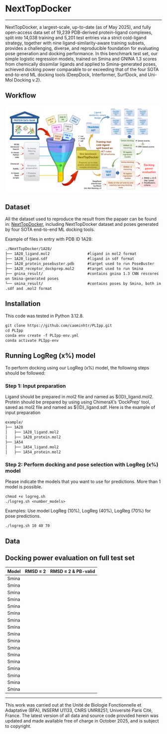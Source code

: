 # NextTopDocker
--------------------------------------
NextTopDocker, a largest-scale, up-to-date (as of May 2025), and fully open-access data set of 19,239 PDB-derived protein-ligand complexes, split into 14,038 training and 5,201 test entries via a strict cold-ligand strategy, together with nine ligand-similarity-aware training subsets, provides a challenging, diverse, and reproducible foundation for evaluating pose generation and docking performance. In this benchmark test set, our simple logistic regression models, trained on Smina and GNINA 1.3 scores from chemically dissimilar ligands and applied to Smina-generated poses, achieved docking power comparable to or exceeding that of the four SOTA end-to-end ML docking tools (DeepDock, Interformer, SurfDock, and Uni-Mol Docking v.2).


## Workflow
![](Workflow.png)

## Dataset
All the dataset used to reproduce the result from the papaer can be found in: [NextTopDocker](https://drive.google.com/drive/folders/1_sO36_7-dlY9XuonvjkhKQDx1h6_aylT?usp=sharing), including NextTopDocker dataset and poses generated by four SOTA end-to-end ML docking tools.

Example of files in entry with PDB ID 1A28:
```
./NextTopDocker/1A28/
├── 1A28_ligand.mol2                 #ligand in mol2 format
├── 1A28_ligand.sdf                  #ligand in sdf format
├── 1A28_protein_posebuster.pdb      #target used to run PoseBuster
├── 1A28_receptor_dockprep.mol2      #target used to run Smina
├── gnina_result/                    #contains gnina 1.3 CNN rescores on Smina-generated poses
└── smina_result/                    #contains poses by Smina, both in .sdf and .mol2 format
```


## Installation
This code was tested in Python 3.12.8.

```
git clone https://github.com/caominhtr/PLIpp.git
cd PLIpp
conda env create -f PLIpp-env.yml
conda activate PLIpp-env
```

## Running LogReg (x%) model
To perform docking using our LogReg (x%) model, the following steps should be followed:

### Step 1: Input preparation
Ligand should be prepared in mol2 file and named as ${ID}_ligand.mol2. Protein should be prepared by using using ChimeraX’s ‘DockPrep’ tool, saved as mol2 file and named as ${ID}_ligand.sdf. Here is the example of input preparation
```
example/
├── 1A28
│   ├── 1A28_ligand.mol2
│   ├── 1A28_protein.mol2
├── 1A54
│   ├── 1A54_ligand.mol2
│   ├── 1A54_protein.mol2
```

### Step 2: Perform docking and pose selection with LogReg (x%) model
Please indicate the models that you want to use for predictions. More than 1 model is possible.

```
chmod +x logreg.sh
./logreg.sh <number_models>
```
Examples: Use model LogReg (10%), LogReg (40%), LogReg (70%) for pose predictions.
```
./logreg.sh 10 40 70
```

## Data



## Docking power evaluation on full test set

|Model | RMSD ≤ 2| RMSD ≤ 2 & PB-valid |
|--| ------------ | --- | 
| Smina| |  |
| Smina| |  |
| Smina| |  |
| Smina| |  |
| Smina| |  |
| Smina| |  |
| Smina| |  |
| Smina| |  |
| Smina| |  |
| Smina| |  |
| Smina| |  |
| Smina| |  |
| Smina| |  |
| Smina| |  |
| Smina| |  |
| Smina| |  |
| Smina| |  |



---------------------------------------------------------------------------------------------------------------------------------------------------
This work was carried out at the Unité de Biologie Fonctionnelle et Adaptative (BFA), INSERM U1133, CNRS UMR8251, Université Paris Cité, France. The latest version of all data and source code provided herein was updated and made available free of charge in October 2025, and is subject to copyright.
